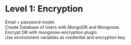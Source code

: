 # Level 1: Encryption

Email + password	model.  
Create Database of Users with MongoDB and Mongoose.  
Encrypt DB with mongoose-encryption plugin.  
Use environment variables as credential and encryption key.

